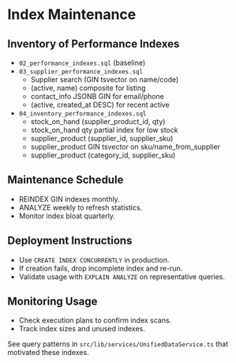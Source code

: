 # Index Maintenance

## Inventory of Performance Indexes

- `02_performance_indexes.sql` (baseline)
- `03_supplier_performance_indexes.sql`
  - Supplier search (GIN tsvector on name/code)
  - (active, name) composite for listing
  - contact_info JSONB GIN for email/phone
  - (active, created_at DESC) for recent active
- `04_inventory_performance_indexes.sql`
  - stock_on_hand (supplier_product_id, qty)
  - stock_on_hand qty partial index for low stock
  - supplier_product (supplier_id, supplier_sku)
  - supplier_product GIN tsvector on sku/name_from_supplier
  - supplier_product (category_id, supplier_sku)

## Maintenance Schedule
- REINDEX GIN indexes monthly.
- ANALYZE weekly to refresh statistics.
- Monitor index bloat quarterly.

## Deployment Instructions
- Use `CREATE INDEX CONCURRENTLY` in production.
- If creation fails, drop incomplete index and re-run.
- Validate usage with `EXPLAIN ANALYZE` on representative queries.

## Monitoring Usage
- Check execution plans to confirm index scans.
- Track index sizes and unused indexes.

See query patterns in `src/lib/services/UnifiedDataService.ts` that motivated these indexes.

